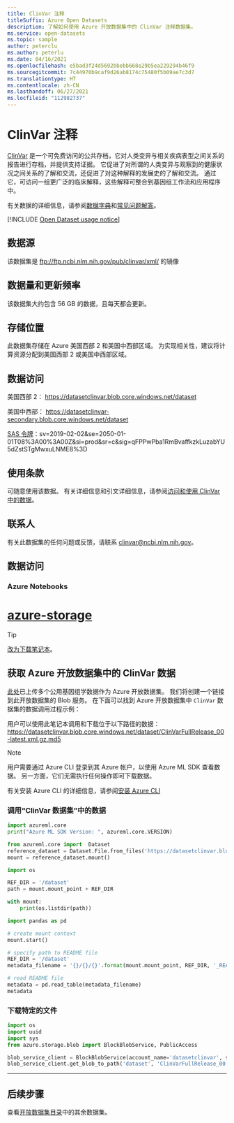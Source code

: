 ```yaml
---
title: ClinVar 注释
titleSuffix: Azure Open Datasets
description: 了解如何使用 Azure 开放数据集中的 ClinVar 注释数据集。
ms.service: open-datasets
ms.topic: sample
author: peterclu
ms.author: peterlu
ms.date: 04/16/2021
ms.openlocfilehash: e5bad3f24d5692bbebb668e29b5ea229294b46f9
ms.sourcegitcommit: 7c44970b9caf9d26ab8174c75480f5b09ae7c3d7
ms.translationtype: HT
ms.contentlocale: zh-CN
ms.lasthandoff: 06/27/2021
ms.locfileid: "112982737"
---
```

# <a name="clinvar-annotations"></a>ClinVar 注释

[ClinVar](https://www.ncbi.nlm.nih.gov/clinvar/) 是一个可免费访问的公共存档，它对人类变异与相关疾病表型之间关系的报告进行存档，并提供支持证据。 它促进了对所谓的人类变异与观察到的健康状况之间关系的了解和交流，还促进了对这种解释的发展史的了解和交流。 通过它，可访问一组更广泛的临床解释，这些解释可整合到基因组工作流和应用程序中。

有关数据的详细信息，请参阅[数据字典](https://www.ncbi.nlm.nih.gov/projects/clinvar/ClinVarDataDictionary.pdf)和[常见问题解答](https://www.ncbi.nlm.nih.gov/clinvar/docs/faq/)。

[!INCLUDE [Open Dataset usage notice](../../includes/open-datasets-usage-note.md)]

## <a name="data-source"></a>数据源

该数据集是 ftp://ftp.ncbi.nlm.nih.gov/pub/clinvar/xml/ 的镜像

## <a name="data-volumes-and-update-frequency"></a>数据量和更新频率

该数据集大约包含 56 GB 的数据，且每天都会更新。

## <a name="storage-location"></a>存储位置

此数据集存储在 Azure 美国西部 2 和美国中西部区域。 为实现相关性，建议将计算资源分配到美国西部 2 或美国中西部区域。

## <a name="data-access"></a>数据访问

美国西部 2： https://datasetclinvar.blob.core.windows.net/dataset

美国中西部： https://datasetclinvar-secondary.blob.core.windows.net/dataset

[SAS 令牌](../storage/common/storage-sas-overview.md)：sv=2019-02-02&se=2050-01-01T08%3A00%3A00Z&si=prod&sr=c&sig=qFPPwPba1RmBvaffkzkLuzabYU5dZstSTgMwxuLNME8%3D

## <a name="use-terms"></a>使用条款
可随意使用该数据。 有关详细信息和引文详细信息，请参阅[访问和使用 ClinVar 中的数据](https://www.ncbi.nlm.nih.gov/clinvar/docs/maintenance_use/)。

## <a name="contact"></a>联系人

有关此数据集的任何问题或反馈，请联系 clinvar@ncbi.nlm.nih.gov。

## <a name="data-access"></a>数据访问

### <a name="azure-notebooks"></a>Azure Notebooks

# <a name="azure-storage"></a>[azure-storage](#tab/azure-storage)

<!-- nbstart https://opendatasets-api.azure.com/discoveryapi/OpenDataset/DownloadNotebook?serviceType=AzureNotebooks&package=azure-storage&registryId=genomics-clinvar -->

> [!TIP]
> [改为下载笔记本](https://opendatasets-api.azure.com/discoveryapi/OpenDataset/DownloadNotebook?serviceType=AzureNotebooks&package=azure-storage&registryId=genomics-clinvar)。

## <a name="getting-the-clinvar-data-from-azure-open-dataset"></a>获取 Azure 开放数据集中的 ClinVar 数据

[此处](https://azure.microsoft.com/services/open-datasets/catalog/)已上传多个公用基因组学数据作为 Azure 开放数据集。 我们将创建一个链接到此开放数据集的 Blob 服务。 在下面可以找到 Azure 开放数据集中 `ClinVar` 数据集的数据调用过程示例：

用户可以使用此笔记本调用和下载位于以下路径的数据： https://datasetclinvar.blob.core.windows.net/dataset/ClinVarFullRelease_00-latest.xml.gz.md5

> [!NOTE]
> 用户需要通过 Azure CLI 登录到其 Azure 帐户，以使用 Azure ML SDK 查看数据。 另一方面，它们无需执行任何操作即可下载数据。

有关安装 Azure CLI 的详细信息，请参阅[安装 Azure CLI](/cli/azure/install-azure-cli)

### <a name="calling-the-data-from--clinvar-data-set"></a>调用“ClinVar 数据集”中的数据

```python
import azureml.core
print("Azure ML SDK Version: ", azureml.core.VERSION)
```

```python
from azureml.core import  Dataset
reference_dataset = Dataset.File.from_files('https://datasetclinvar.blob.core.windows.net/dataset')
mount = reference_dataset.mount()
```

```python
import os

REF_DIR = '/dataset'
path = mount.mount_point + REF_DIR

with mount:
    print(os.listdir(path))
```

```python
import pandas as pd

# create mount context
mount.start()

# specify path to README file
REF_DIR = '/dataset'
metadata_filename = '{}/{}/{}'.format(mount.mount_point, REF_DIR, '_README')

# read README file
metadata = pd.read_table(metadata_filename)
metadata
```

### <a name="download-the-specific-file"></a>下载特定的文件

```python
import os
import uuid
import sys
from azure.storage.blob import BlockBlobService, PublicAccess

blob_service_client = BlockBlobService(account_name='datasetclinvar', sas_token='sv=2019-02-02&se=2050-01-01T08%3A00%3A00Z&si=prod&sr=c&sig=qFPPwPba1RmBvaffkzkLuzabYU5dZstSTgMwxuLNME8%3D')     
blob_service_client.get_blob_to_path('dataset', 'ClinVarFullRelease_00-latest.xml.gz.md5', './ClinVarFullRelease_00-latest.xml.gz.md5')
```

<!-- nbend -->

---

## <a name="next-steps"></a>后续步骤

查看[开放数据集目录](dataset-catalog.md)中的其余数据集。
